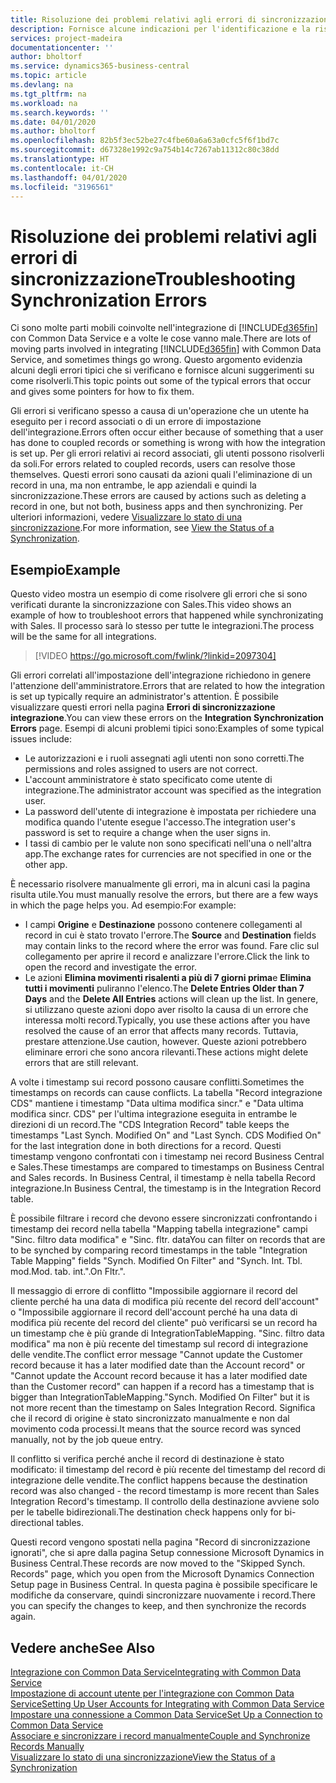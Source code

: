 ```yaml
---
title: Risoluzione dei problemi relativi agli errori di sincronizzazione | Microsoft Docs
description: Fornisce alcune indicazioni per l'identificazione e la risoluzione degli errori di sincronizzazione.
services: project-madeira
documentationcenter: ''
author: bholtorf
ms.service: dynamics365-business-central
ms.topic: article
ms.devlang: na
ms.tgt_pltfrm: na
ms.workload: na
ms.search.keywords: ''
ms.date: 04/01/2020
ms.author: bholtorf
ms.openlocfilehash: 82b5f3ec52be27c4fbe60a6a63a0cfc5f6f1bd7c
ms.sourcegitcommit: d67328e1992c9a754b14c7267ab11312c80c38dd
ms.translationtype: HT
ms.contentlocale: it-CH
ms.lasthandoff: 04/01/2020
ms.locfileid: "3196561"
---
```

# <a name="troubleshooting-synchronization-errors"></a><span data-ttu-id="53387-103">Risoluzione dei problemi relativi agli errori di sincronizzazione</span><span class="sxs-lookup"><span data-stu-id="53387-103">Troubleshooting Synchronization Errors</span></span>
<span data-ttu-id="53387-104">Ci sono molte parti mobili coinvolte nell'integrazione di [!INCLUDE[d365fin](includes/d365fin_md.md)] con Common Data Service e a volte le cose vanno male.</span><span class="sxs-lookup"><span data-stu-id="53387-104">There are lots of moving parts involved in integrating [!INCLUDE[d365fin](includes/d365fin_md.md)] with Common Data Service, and sometimes things go wrong.</span></span> <span data-ttu-id="53387-105">Questo argomento evidenzia alcuni degli errori tipici che si verificano e fornisce alcuni suggerimenti su come risolverli.</span><span class="sxs-lookup"><span data-stu-id="53387-105">This topic points out some of the typical errors that occur and gives some pointers for how to fix them.</span></span>

<span data-ttu-id="53387-106">Gli errori si verificano spesso a causa di un'operazione che un utente ha eseguito per i record associati o di un errore di impostazione dell'integrazione.</span><span class="sxs-lookup"><span data-stu-id="53387-106">Errors often occur either because of something that a user has done to coupled records or something is wrong with how the integration is set up.</span></span> <span data-ttu-id="53387-107">Per gli errori relativi ai record associati, gli utenti possono risolverli da soli.</span><span class="sxs-lookup"><span data-stu-id="53387-107">For errors related to coupled records, users can resolve those themselves.</span></span> <span data-ttu-id="53387-108">Questi errori sono causati da azioni quali l'eliminazione di un record in una, ma non entrambe, le app aziendali e quindi la sincronizzazione.</span><span class="sxs-lookup"><span data-stu-id="53387-108">These errors are caused by actions such as deleting a record in one, but not both, business apps and then synchronizing.</span></span> <span data-ttu-id="53387-109">Per ulteriori informazioni, vedere [Visualizzare lo stato di una sincronizzazione](admin-how-to-view-synchronization-status.md).</span><span class="sxs-lookup"><span data-stu-id="53387-109">For more information, see [View the Status of a Synchronization](admin-how-to-view-synchronization-status.md).</span></span>

## <a name="example"></a><span data-ttu-id="53387-110">Esempio</span><span class="sxs-lookup"><span data-stu-id="53387-110">Example</span></span>
<span data-ttu-id="53387-111">Questo video mostra un esempio di come risolvere gli errori che si sono verificati durante la sincronizzazione con Sales.</span><span class="sxs-lookup"><span data-stu-id="53387-111">This video shows an example of how to troubleshoot errors that happened while synchronizating with Sales.</span></span> <span data-ttu-id="53387-112">Il processo sarà lo stesso per tutte le integrazioni.</span><span class="sxs-lookup"><span data-stu-id="53387-112">The process will be the same for all integrations.</span></span> 

> [!VIDEO https://go.microsoft.com/fwlink/?linkid=2097304]

<span data-ttu-id="53387-113">Gli errori correlati all'impostazione dell'integrazione richiedono in genere l'attenzione dell'amministratore.</span><span class="sxs-lookup"><span data-stu-id="53387-113">Errors that are related to how the integration is set up typically require an administrator's attention.</span></span> <span data-ttu-id="53387-114">È possibile visualizzare questi errori nella pagina **Errori di sincronizzazione integrazione**.</span><span class="sxs-lookup"><span data-stu-id="53387-114">You can view these errors on the **Integration Synchronization Errors** page.</span></span> <span data-ttu-id="53387-115">Esempi di alcuni problemi tipici sono:</span><span class="sxs-lookup"><span data-stu-id="53387-115">Examples of some typical issues include:</span></span>  
  
* <span data-ttu-id="53387-116">Le autorizzazioni e i ruoli assegnati agli utenti non sono corretti.</span><span class="sxs-lookup"><span data-stu-id="53387-116">The permissions and roles assigned to users are not correct.</span></span>  
* <span data-ttu-id="53387-117">L'account amministratore è stato specificato come utente di integrazione.</span><span class="sxs-lookup"><span data-stu-id="53387-117">The administrator account was specified as the integration user.</span></span>  
* <span data-ttu-id="53387-118">La password dell'utente di integrazione è impostata per richiedere una modifica quando l'utente esegue l'accesso.</span><span class="sxs-lookup"><span data-stu-id="53387-118">The integration user's password is set to require a change when the user signs in.</span></span>  
* <span data-ttu-id="53387-119">I tassi di cambio per le valute non sono specificati nell'una o nell'altra app.</span><span class="sxs-lookup"><span data-stu-id="53387-119">The exchange rates for currencies are not specified in one or the other app.</span></span>  
  
<span data-ttu-id="53387-120">È necessario risolvere manualmente gli errori, ma in alcuni casi la pagina risulta utile.</span><span class="sxs-lookup"><span data-stu-id="53387-120">You must manually resolve the errors, but there are a few ways in which the page helps you.</span></span> <span data-ttu-id="53387-121">Ad esempio:</span><span class="sxs-lookup"><span data-stu-id="53387-121">For example:</span></span>  

* <span data-ttu-id="53387-122">I campi **Origine** e **Destinazione** possono contenere collegamenti al record in cui è stato trovato l'errore.</span><span class="sxs-lookup"><span data-stu-id="53387-122">The **Source** and **Destination** fields may contain links to the record where the error was found.</span></span> <span data-ttu-id="53387-123">Fare clic sul collegamento per aprire il record e analizzare l'errore.</span><span class="sxs-lookup"><span data-stu-id="53387-123">Click the link to open the record and investigate the error.</span></span>  
* <span data-ttu-id="53387-124">Le azioni **Elimina movimenti risalenti a più di 7 giorni prima**e **Elimina tutti i movimenti** puliranno l'elenco.</span><span class="sxs-lookup"><span data-stu-id="53387-124">The **Delete Entries Older than 7 Days** and the **Delete All Entries** actions will clean up the list.</span></span> <span data-ttu-id="53387-125">In genere, si utilizzano queste azioni dopo aver risolto la causa di un errore che interessa molti record.</span><span class="sxs-lookup"><span data-stu-id="53387-125">Typically, you use these actions after you have resolved the cause of an error that affects many records.</span></span> <span data-ttu-id="53387-126">Tuttavia, prestare attenzione.</span><span class="sxs-lookup"><span data-stu-id="53387-126">Use caution, however.</span></span> <span data-ttu-id="53387-127">Queste azioni potrebbero eliminare errori che sono ancora rilevanti.</span><span class="sxs-lookup"><span data-stu-id="53387-127">These actions might delete errors that are still relevant.</span></span>

<span data-ttu-id="53387-128">A volte i timestamp sui record possono causare conflitti.</span><span class="sxs-lookup"><span data-stu-id="53387-128">Sometimes the timestamps on records can cause conflicts.</span></span> <span data-ttu-id="53387-129">La tabella "Record integrazione CDS" mantiene i timestamp "Data ultima modifica sincr." e "Data ultima modifica sincr. CDS" per l'ultima integrazione eseguita in entrambe le direzioni di un record.</span><span class="sxs-lookup"><span data-stu-id="53387-129">The "CDS Integration Record" table keeps the timestamps "Last Synch. Modified On" and "Last Synch. CDS Modified On" for the last integration done in both directions for a record.</span></span> <span data-ttu-id="53387-130">Questi timestamp vengono confrontati con i timestamp nei record Business Central e Sales.</span><span class="sxs-lookup"><span data-stu-id="53387-130">These timestamps are compared to timestamps on Business Central and Sales records.</span></span> <span data-ttu-id="53387-131">In Business Central, il timestamp è nella tabella Record integrazione.</span><span class="sxs-lookup"><span data-stu-id="53387-131">In Business Central, the timestamp is in the Integration Record table.</span></span>

<span data-ttu-id="53387-132">È possibile filtrare i record che devono essere sincronizzati confrontando i timestamp dei record nella tabella "Mapping tabella integrazione" campi "Sinc. filtro data modifica" e "Sinc. fltr. data</span><span class="sxs-lookup"><span data-stu-id="53387-132">You can filter on records that are to be synched by comparing record timestamps in the table "Integration Table Mapping" fields "Synch. Modified On Filter" and "Synch. Int. Tbl.</span></span> <span data-ttu-id="53387-133">mod.</span><span class="sxs-lookup"><span data-stu-id="53387-133">Mod.</span></span> <span data-ttu-id="53387-134">tab. int.".</span><span class="sxs-lookup"><span data-stu-id="53387-134">On Fltr.".</span></span>

<span data-ttu-id="53387-135">Il messaggio di errore di conflitto "Impossibile aggiornare il record del cliente perché ha una data di modifica più recente del record dell'account" o "Impossibile aggiornare il record dell'account perché ha una data di modifica più recente del record del cliente" può verificarsi se un record ha un timestamp che è più grande di IntegrationTableMapping. "Sinc. filtro data modifica" ma non è più recente del timestamp sul record di integrazione delle vendite.</span><span class="sxs-lookup"><span data-stu-id="53387-135">The conflict error message "Cannot update the Customer record because it has a later modified date than the Account record" or "Cannot update the Account record because it has a later modified date than the Customer record" can happen if a record has a timestamp that is bigger than IntegrationTableMapping."Synch. Modified On Filter" but it is not more recent than the timestamp on Sales Integration Record.</span></span> <span data-ttu-id="53387-136">Significa che il record di origine è stato sincronizzato manualmente e non dal movimento coda processi.</span><span class="sxs-lookup"><span data-stu-id="53387-136">It means that the source record was synced manually, not by the job queue entry.</span></span> 

<span data-ttu-id="53387-137">Il conflitto si verifica perché anche il record di destinazione è stato modificato: il timestamp del record è più recente del timestamp del record di integrazione delle vendite.</span><span class="sxs-lookup"><span data-stu-id="53387-137">The conflict happens because the destination record was also changed  - the record timestamp is more recent than Sales Integration Record's timestamp.</span></span> <span data-ttu-id="53387-138">Il controllo della destinazione avviene solo per le tabelle bidirezionali.</span><span class="sxs-lookup"><span data-stu-id="53387-138">The destination check happens only for bi-directional tables.</span></span> 

<span data-ttu-id="53387-139">Questi record vengono spostati nella pagina "Record di sincronizzazione ignorati", che si apre dalla pagina Setup connessione Microsoft Dynamics in Business Central.</span><span class="sxs-lookup"><span data-stu-id="53387-139">These records are now moved to the "Skipped Synch. Records" page, which you open from the Microsoft Dynamics Connection Setup page in Business Central.</span></span> <span data-ttu-id="53387-140">In questa pagina è possibile specificare le modifiche da conservare, quindi sincronizzare nuovamente i record.</span><span class="sxs-lookup"><span data-stu-id="53387-140">There you can specify the changes to keep, and then synchronize the records again.</span></span>

## <a name="see-also"></a><span data-ttu-id="53387-141">Vedere anche</span><span class="sxs-lookup"><span data-stu-id="53387-141">See Also</span></span>
[<span data-ttu-id="53387-142">Integrazione con Common Data Service</span><span class="sxs-lookup"><span data-stu-id="53387-142">Integrating with Common Data Service</span></span>](admin-prepare-dynamics-365-for-sales-for-integration.md)  
[<span data-ttu-id="53387-143">Impostazione di account utente per l'integrazione con Common Data Service</span><span class="sxs-lookup"><span data-stu-id="53387-143">Setting Up User Accounts for Integrating with Common Data Service</span></span>](admin-setting-up-integration-with-dynamics-sales.md)  
[<span data-ttu-id="53387-144">Impostare una connessione a Common Data Service</span><span class="sxs-lookup"><span data-stu-id="53387-144">Set Up a Connection to Common Data Service</span></span>](admin-how-to-set-up-a-dynamics-crm-connection.md)  
[<span data-ttu-id="53387-145">Associare e sincronizzare i record manualmente</span><span class="sxs-lookup"><span data-stu-id="53387-145">Couple and Synchronize Records Manually</span></span>](admin-how-to-couple-and-synchronize-records-manually.md)  
[<span data-ttu-id="53387-146">Visualizzare lo stato di una sincronizzazione</span><span class="sxs-lookup"><span data-stu-id="53387-146">View the Status of a Synchronization</span></span>](admin-how-to-view-synchronization-status.md)  

